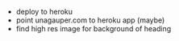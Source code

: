 * deploy to heroku
* point unagauper.com to heroku app
(maybe)
* find high res image for background of heading
